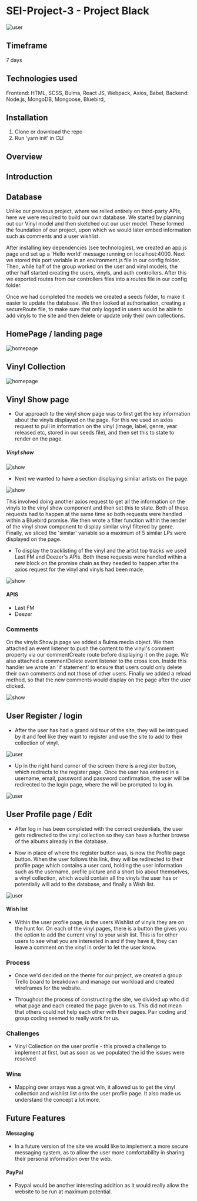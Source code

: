 # SEI-Project-3 - Project Black

![user](./PresentImages/Logo.png)

## Timeframe
7 days

## Technologies used
Frontend: HTML, SCSS, Bulma, React JS, Webpack, Axios, Babel,
Backend: Node.js, MongoDB, Mongoose, Bluebird,

## Installation

1. Clone or download the repo
2. Run 'yarn init' in CLI


## Overview

## Introduction

## Database

Unlike our previous project, where we relied entirely on third-party APIs, here we were required to build our own database. We started by planning out our Vinyl model and then sketched out our user model. These formed the foundation of our project, upon which we would later embed information such as comments and a user wishlist.

After installing key dependencies (see technologies), we created an app.js page and set up a 'Hello world' message running on localhost:4000. Next we stored this port variable in an environment.js file in our config folder. Then, while half of the group worked on the user and vinyl models, the other half started creating the users, vinyls, and auth controllers. After this we exported routes from our controllers files into a routes file in our config folder.

Once we had completed the models we created a seeds folder, to make it easier to update the database. We then looked at authorisation, creating a secureRoute file, to make sure that only logged in users would be able to add vinyls to the site and then delete or update only their own collections.

## HomePage / landing page

![homepage](./PresentImages/Home.jpg)

## Vinyl Collection

![homepage](./PresentImages/VinylCollection.jpg)

## Vinyl Show page

- Our approach to the vinyl show page was to first get the key information about the vinyls displayed on the page. For this we used an axios request to pull in information on the vinyl (image, label, genre, year released etc, stored in our seeds file), and then set this to state to render on the page.

##### Vinyl show
![show](./PresentImages/VinylShowMain.jpg)




- Next we wanted to have a section displaying similar artists on the page.

![show](./PresentImages/youmightalsolike.jpg)

 This involved doing another axios request to get all the information on the vinyls to the vinyl show component and then set this to state. Both of these requests had to happen at the same time so both requests were handled within a Bluebird promise. We then wrote a filter function within the render of the vinyl show component to display similar vinyl filtered by genre. Finally, we sliced the 'similar' variable so a maximum of 5 similar LPs were displayed on the page.

- To display the tracklisting of the vinyl and the artist top tracks we used Last FM and Deezer's APIs. Both these requests were handled within a new block on the promise chain as they needed to happen after the axios request for the vinyl and vinyls had been made.

![show](./PresentImages/TopTracks.jpg)

#### APIS

- Last FM
- Deezer

### Comments

On the vinyls Show.js page we added a Bulma media object. We then attached an event listener to push the content to the vinyl's comment property via our commentCreate route before displaying it on the page. We also attached a commentDelete event listener to the cross icon. Inside this handler we wrote an 'if statement' to ensure that users could only delete their own comments and not those of other users. Finally we added a reload method, so that the new comments would display on the page after the user clicked.

![show](./PresentImages/Comments.jpg)


## User Register / login

- After the user has had a grand old tour of the site, they will be intrigued by it and feel like they want to register and use the site to add to their collection of vinyl.

![user](./PresentImages/UserRegistration.png)


- Up in the right hand corner of the screen there is a register button, which redirects to the register page. Once the user has entered in a username, email, password and password confirmation, the user will be redirected to the login page, where the will be prompted to log in.

![user](./PresentImages/login.jpg)

## User Profile page / Edit

- After log in has been completed with the correct credentials, the user gets redirected to the vinyl collection so they can have a further browse of the albums already in the database.

- Now in place of where the register button was, is now the Profile page button. When the user follows this link, they will be redirected to their profile page which contains a user card, holding the user information such as the username, profile picture and a short bio about themselves, a vinyl collection, which would contain all the vinyls the user has or potentially will add to the database, and finally a Wish list.

![user](./PresentImages/profile.png)

#### Wish list

- Within the user profile page, is the users Wishlist of vinyls they are on the hunt for. On each of the vinyl pages, there is a button the gives you the option to add the current vinyl to your wish list. This is for other users to see what you are interested in and if they have it, they can leave a comment on the vinyl in order to let the user know.

### Process

- Once we'd decided on the theme for our project, we created a group Trello board to breakdown and manage our workload and created wireframes for the website.

- Throughout the process of constructing the site, we divided up who did what page and each created the page given to us. This did not mean that others could not help each other with their pages. Pair coding and group coding seemed to really work for us.

### Challenges

- Vinyl Collection on the user profile - this proved a challenge to implement at first, but as soon as we populated the id the issues were resolved

### Wins

- Mapping over arrays was a great win, it allowed us to get the vinyl collection and wishlist list onto the user profile page. It also made us understand the concept a lot more.

## Future Features

#### Messaging

- In a future version of the site we would like to implement a more secure messaging system, as to allow the user more comfortability in sharing their personal information over the web.

#### PayPal

- Paypal would be another interesting addition as it would really allow the website to be run at maximum potential.

